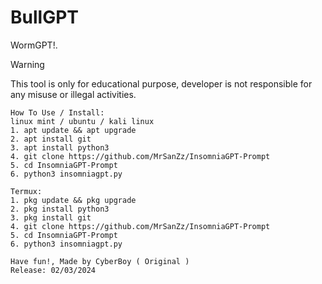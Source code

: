 # BullGPT
WormGPT!.<br>
  
> [!WARNING]
> This tool is only for educational purpose, developer is not responsible for any misuse or illegal activities.

  
   
  
    How To Use / Install:
    linux mint / ubuntu / kali linux
    1. apt update && apt upgrade
    2. apt install git
    3. apt install python3
    4. git clone https://github.com/MrSanZz/InsomniaGPT-Prompt
    5. cd InsomniaGPT-Prompt
    6. python3 insomniagpt.py
    
    Termux:
    1. pkg update && pkg upgrade
    2. pkg install python3
    3. pkg install git
    4. git clone https://github.com/MrSanZz/InsomniaGPT-Prompt
    5. cd InsomniaGPT-Prompt
    6. python3 insomniagpt.py
    
    Have fun!, Made by CyberBoy ( Original )
    Release: 02/03/2024
  
</details>

